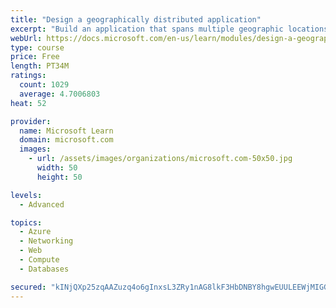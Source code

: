 ```yaml
---
title: "Design a geographically distributed application"
excerpt: "Build an application that spans multiple geographic locations for high availability and resiliency."
webUrl: https://docs.microsoft.com/en-us/learn/modules/design-a-geographically-distributed-application/
type: course
price: Free
length: PT34M
ratings:
  count: 1029
  average: 4.7006803
heat: 52

provider:
  name: Microsoft Learn
  domain: microsoft.com
  images:
    - url: /assets/images/organizations/microsoft.com-50x50.jpg
      width: 50
      height: 50

levels:
  - Advanced

topics:
  - Azure
  - Networking
  - Web
  - Compute
  - Databases

secured: "kINjQXp25zqAAZuzq4o6gInxsL3ZRy1nAG8lkF3HbDNBY8hgwEUULEEWjMIGGyaEKSK8NApfUqKKUvOrvW9Yt+HgdOn2N+0yrUGa42OMH5ACGQvHWZ0nnWv6TXx/DpqRbv80aSHU9pJR4vvI1aH3MwWKc8wJog2LuBMS5E2hXWUxUU+NeCRZCPfVOf54bbzyucCRoNLLgADXjeezVtfeBcWqfffmC3WZjpPjvbRwHSRGVS1tw8g71nmyJKkLGrgdv41lmhqF13T+HLi20q3FTAx5RnM/I38TFRUvLHzs7ejjWDx3555aAIBkZMq/6d82wQ2VzdQSNQ4U3ppjwpVRtpmAxMBXuaVV60AaFKUvE/wtMlFCY4HqbX4EzTGYy33as3j30T1cJCE9LCA7Twuks7WR+KuaHsdpptcfb9lX1Yw=;LTgNZV+4GvUsvbiOEs1BJQ=="
---
```


